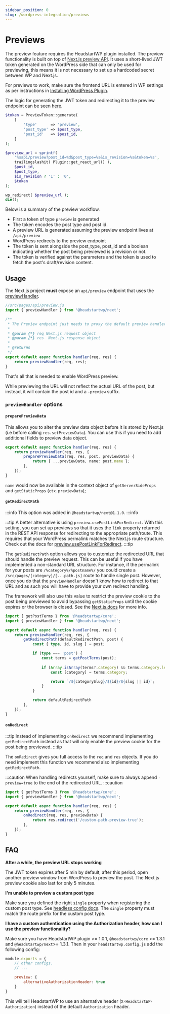 ```yaml
---
sidebar_position: 0
slug: /wordpress-integration/previews
---
```


# Previews

The preview feature requires the HeadstartWP plugin installed. The preview functionality is built on top of [Next.js preview API](https://nextjs.org/docs/advanced-features/preview-mode). It uses a short-lived JWT token generated on the WordPress side that can only be used for previewing, this means it is not necessary to set up a hardcoded secret between WP and Next.js.

For previews to work, make sure the frontend URL is entered in WP settings as per instructions in [Installing WordPress Plugin](/learn/getting-started/installing-wordpress-plugin).

The logic for generating the JWT token and redirecting it to the preview endpoint can be seen [here](https://github.com/10up/headstartwp/blob/develop/wp/headless-wp/includes/classes/Preview/preview.php).
```php
$token = PreviewToken::generate(
	[
		'type'      => 'preview',
		'post_type' => $post_type,
		'post_id'   => $post_id,
	]
);

$preview_url = sprintf(
	'%sapi/preview?post_id=%d&post_type=%s&is_revision=%s&token=%s',
	trailingslashit( Plugin::get_react_url() ),
	$post_id,
	$post_type,
	$is_revision ? '1' : '0',
	$token
);

wp_redirect( $preview_url );
die();
```
Below is a summary of the preview workflow.

- First a token of type `preview` is generated
- The token encodes the post type and post id.
- A preview URL is generated assuming the preview endpoint lives at `/api/preview`
- WordPress redirects to the preview endpoint
- The token is sent alongside the post_type, post_id and a boolean indicating whether the post being previewed is a revision or not. 
- The token is verified against the parameters and the token is used to fetch the post's draft/revision content.

## Usage

The Next.js project **must** expose an `api/preview` endpoint that uses the [previewHandler](/api/modules/headstartwp_next/#previewhandler).

```javascript
//src/pages/api/preview.js
import { previewHandler } from '@headstartwp/next';

/**
 * The Preview endpoint just needs to proxy the default preview handler
 *
 * @param {*} req Next.js request object
 * @param {*} res  Next.js response object
 *
 * @returns
 */
export default async function handler(req, res) {
	return previewHandler(req, res);
}
```

That's all that is needed to enable WordPress preview.

While previewing the URL will not reflect the actual URL of the post, but instead, it will contain the post id and a `-preview` suffix.

### `previewHandler` options

#### `preparePreviewData`

This allows you to alter the preview data object before it is stored by Next.js (i.e before calling `res.setPreviewData`). You can use this if you need to add additional fields to preview data object.

```ts
export default async function handler(req, res) {
	return previewHandler(req, res, {
		preparePreviewData(req, res, post, previewData) {
			return { ...previewData, name: post.name };
		},
	});
}
```

`name` would now be available in the context object of `getServerSideProps` and `getStaticProps` (`ctx.previewData`);

#### `getRedirectPath`

:::info
This option was added in `@headstartwp/next@1.1.0`.
:::info

:::tip
A better alternative is using `preview.usePostLinkForRedirect`. With this setting, you can set up previews so that it uses the `link` property returned in the REST API response for redirecting to the appropriate path/route. This requires that your WordPress permalink matches the Next.js route structure. Check out the docs for [preview.usePostLinkForRedirect](/learn/getting-started/headless-config/#usepostlinkforredirect).
:::tip

The `getRedirectPath` option allows you to customize the redirected URL that should handle the preview request. This can be useful if you have implemented a non-standard URL structure. For instance, if the permalink for your posts are `/%category%/%postname%/` you could create a `/src/pages/[category]/[...path.js]` route to handle single post. However, once you do that the `previewHandler` doesn't know how to redirect to that URL and as such you will have to provide your own redirect handling.

The framework will also use this value to restrict the preview cookie to the post being previewed to avoid bypassing `getStaticProps` until the cookie expires or the browser is closed. See the [Next.js docs](https://nextjs.org/docs/pages/building-your-application/configuring/preview-mode#specify-the-preview-mode-duration) for more info.

```ts
import { getPostTerms } from '@headstartwp/core';
import { previewHandler } from '@headstartwp/next';

export default async function handler(req, res) {
	return previewHandler(req, res, {
		getRedirectPath(defaultRedirectPath, post) {
			const { type, id, slug } = post;

			if (type === 'post') {
				const terms = getPostTerms(post);
				
				if (Array.isArray(terms?.category) && terms.category.length > 0) {
					const [category] = terms.category;

					return `/${categorySlug}/${id}/${slug || id}`;
				}
			}

			return defaultRedirectPath
		},
	});
}
```

#### `onRedirect`

:::tip
Instead of implementing `onRedirect` we recommend implementing `getRedirectPath` instead as that will only enable the preview cookie for 
the post being previewed.
:::tip

The `onRedirect` gives you full access to the `req` and `res` objects. If you do need implement this function we recommend also implementing `getRedirectPath`.

:::caution
When handling redirects yourself, make sure to always append `-preview=true` to the end of the redirected URL.
:::caution

```ts
import { getPostTerms } from '@headstartwp/core';
import { previewHandler } from '@headstartwp/next';

export default async function handler(req, res) {
	return previewHandler(req, res, {
		onRedirect(req, res, previewData) {
			return res.redirect('/custom-path-preview-true');
		},
	});
}
```

## FAQ

**After a while, the preview URL stops working**

The JWT token expires after 5 min by default, after this period, open another preview window from WordPress to preview the post. The Next.js preview cookie also last for only 5 minutes.

**I'm unable to preview a custom post type**

Make sure you defined the right `single` property when registering the custom post type. See [headless config docs](/learn/getting-started/headless-config/#customposttypes). The `single` property must match the route prefix for the custom post type.

**I have a custom authentication using the Authorization header, how can I use the preview functionality?**

Make sure you have HeadstartWP plugin >= 1.0.1, `@headstartwp/core` >= 1.3.1 and `@headstartwp/next`>= 1.3.1. Then in your `headstartwp.config.js` add the following config:

```js
module.exports = {
	// other configs.
	// ...

	preview: {
		alternativeAuthorizationHeader: true
	}
}
```

This will tell HeadstartWP to use an alternative header (`X-HeadstartWP-Authorization`) instead of the default `Authorization` header.